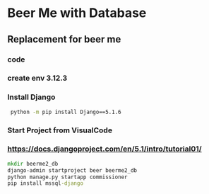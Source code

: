 # Beer Me with Database

## Replacement for beer me

### code

### create env 3.12.3

### Install Django

``` cmd
 python -m pip install Django==5.1.6
```

### Start Project from VisualCode

### <https://docs.djangoproject.com/en/5.1/intro/tutorial01/>

``` cmd
mkdir beerme2_db
django-admin startproject beer beerme2_db
python manage.py startapp commissioner
pip install mssql-django
```
